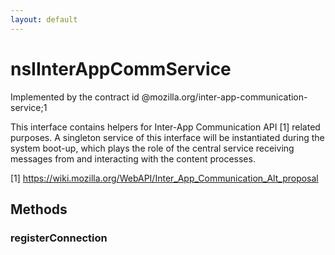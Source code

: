 ```yaml
---
layout: default
---
```


# nsIInterAppCommService #

Implemented by the contract id @mozilla.org/inter-app-communication-service;1

This interface contains helpers for Inter-App Communication API [1] related
purposes. A singleton service of this interface will be instantiated during
the system boot-up, which plays the role of the central service receiving
messages from and interacting with the content processes.

[1] https://wiki.mozilla.org/WebAPI/Inter_App_Communication_Alt_proposal


## Methods ##

### registerConnection ###
